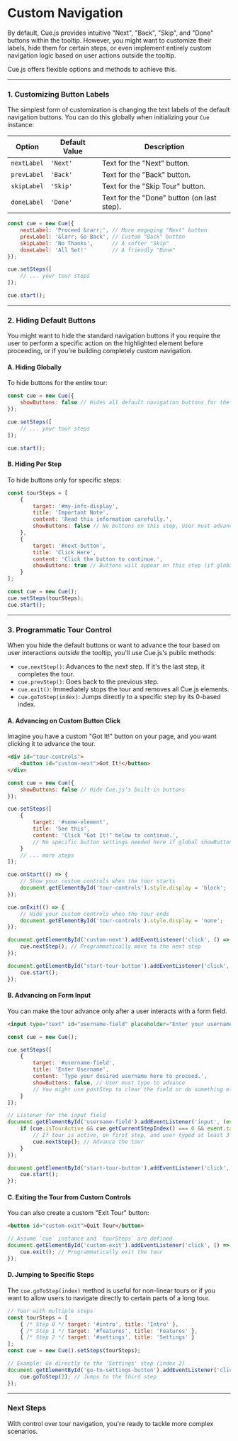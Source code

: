 # Custom Navigation

By default, Cue.js provides intuitive "Next", "Back", "Skip", and "Done" buttons within the tooltip. However, you might want to customize their labels, hide them for certain steps, or even implement entirely custom navigation logic based on user actions outside the tooltip.

Cue.js offers flexible options and methods to achieve this.

***

### 1. Customizing Button Labels

The simplest form of customization is changing the text labels of the default navigation buttons. You can do this globally when initializing your `Cue` instance:

| Option      | Default Value | Description                                |
| ----------- | ------------- | ------------------------------------------ |
| `nextLabel` | `'Next'`      | Text for the "Next" button.                |
| `prevLabel` | `'Back'`      | Text for the "Back" button.                |
| `skipLabel` | `'Skip'`      | Text for the "Skip Tour" button.           |
| `doneLabel` | `'Done'`      | Text for the "Done" button (on last step). |

```javascript
const cue = new Cue({
    nextLabel: 'Proceed &rarr;', // More engaging "Next" button
    prevLabel: '&larr; Go Back', // Custom "Back" button
    skipLabel: 'No Thanks',      // A softer "Skip"
    doneLabel: 'All Set!'        // A friendly "Done"
});

cue.setSteps([
    // ... your tour steps
]);

cue.start();
```

***

### 2. Hiding Default Buttons

You might want to hide the standard navigation buttons if you require the user to perform a specific action on the highlighted element before proceeding, or if you're building completely custom navigation.

#### A. Hiding Globally

To hide buttons for the entire tour:

```javascript
const cue = new Cue({
    showButtons: false // Hides all default navigation buttons for the entire tour
});

cue.setSteps([
    // ... your tour steps
]);

cue.start();
```

#### B. Hiding Per Step

To hide buttons only for specific steps:

```javascript
const tourSteps = [
    {
        target: '#my-info-display',
        title: 'Important Note',
        content: 'Read this information carefully.',
        showButtons: false // No buttons on this step, user must advance programmatically
    },
    {
        target: '#next-button',
        title: 'Click Here',
        content: 'Click the button to continue.',
        showButtons: true // Buttons will appear on this step (if globally enabled)
    }
];

const cue = new Cue();
cue.setSteps(tourSteps);
cue.start();
```

***

### 3. Programmatic Tour Control

When you hide the default buttons or want to advance the tour based on user interactions _outside_ the tooltip, you'll use Cue.js's public methods:

* `cue.nextStep()`: Advances to the next step. If it's the last step, it completes the tour.
* `cue.prevStep()`: Goes back to the previous step.
* `cue.exit()`: Immediately stops the tour and removes all Cue.js elements.
* `cue.goToStep(index)`: Jumps directly to a specific step by its 0-based index.

#### A. Advancing on Custom Button Click

Imagine you have a custom "Got It!" button on your page, and you want clicking it to advance the tour.

```html
<div id="tour-controls">
    <button id="custom-next">Got It!</button>
</div>
```

```javascript
const cue = new Cue({
    showButtons: false // Hide Cue.js's built-in buttons
});

cue.setSteps([
    {
        target: '#some-element',
        title: 'See this',
        content: 'Click "Got It!" below to continue.',
        // No specific button settings needed here if global showButtons is false
    }
    // ... more steps
]);

cue.onStart(() => {
    // Show your custom controls when the tour starts
    document.getElementById('tour-controls').style.display = 'block';
});

cue.onExit(() => {
    // Hide your custom controls when the tour ends
    document.getElementById('tour-controls').style.display = 'none';
});

document.getElementById('custom-next').addEventListener('click', () => {
    cue.nextStep(); // Programmatically move to the next step
});

document.getElementById('start-tour-button').addEventListener('click', () => {
    cue.start();
});
```

#### B. Advancing on Form Input

You can make the tour advance only after a user interacts with a form field.

```html
<input type="text" id="username-field" placeholder="Enter your username">
```

```javascript
const cue = new Cue();

cue.setSteps([
    {
        target: '#username-field',
        title: 'Enter Username',
        content: 'Type your desired username here to proceed.',
        showButtons: false, // User must type to advance
        // You might use postStep to clear the field or do something else
    }
]);

// Listener for the input field
document.getElementById('username-field').addEventListener('input', (event) => {
    if (cue.isTourActive && cue.getCurrentStepIndex() === 0 && event.target.value.length >= 3) {
        // If tour is active, on first step, and user typed at least 3 chars
        cue.nextStep(); // Advance the tour
    }
});

document.getElementById('start-tour-button').addEventListener('click', () => {
    cue.start();
});
```

#### C. Exiting the Tour from Custom Controls

You can also create a custom "Exit Tour" button:

```html
<button id="custom-exit">Quit Tour</button>
```

```javascript
// Assume `cue` instance and `tourSteps` are defined
document.getElementById('custom-exit').addEventListener('click', () => {
    cue.exit(); // Programmatically exit the tour
});
```

#### D. Jumping to Specific Steps

The `cue.goToStep(index)` method is useful for non-linear tours or if you want to allow users to navigate directly to certain parts of a long tour.

```javascript
// Tour with multiple steps
const tourSteps = [
    { /* Step 0 */ target: '#intro', title: 'Intro' },
    { /* Step 1 */ target: '#features', title: 'Features' },
    { /* Step 2 */ target: '#settings', title: 'Settings' }
];
const cue = new Cue().setSteps(tourSteps);

// Example: Go directly to the 'Settings' step (index 2)
document.getElementById('go-to-settings-button').addEventListener('click', () => {
    cue.goToStep(2); // Jumps to the third step
});
```

***

### Next Steps

With control over tour navigation, you're ready to tackle more complex scenarios.
